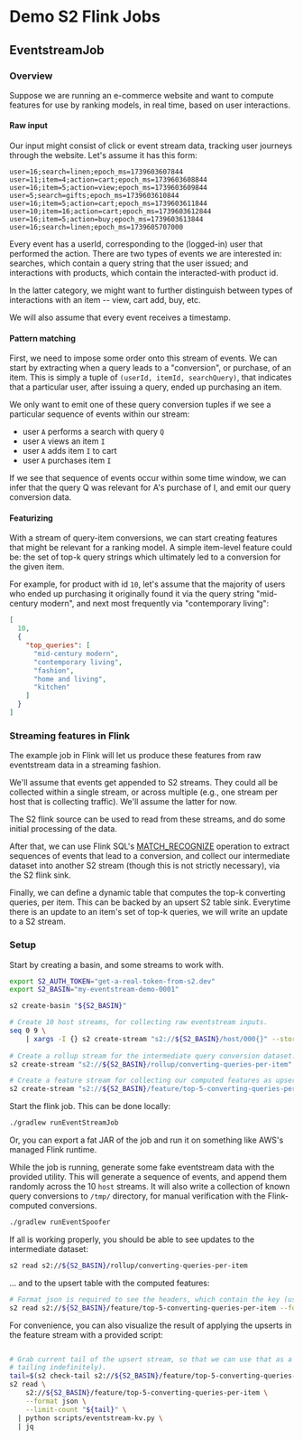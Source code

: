 # Demo S2 Flink Jobs

## EventstreamJob

### Overview

Suppose we are running an e-commerce website and want to compute features for use by ranking models,
in real time, based on user interactions.

#### Raw input

Our input might consist of click or event stream data, tracking user journeys through the website.
Let's assume it has this form:

```
user=16;search=linen;epoch_ms=1739603607844
user=11;item=4;action=cart;epoch_ms=1739603608844
user=16;item=5;action=view;epoch_ms=1739603609844
user=5;search=gifts;epoch_ms=1739603610844
user=16;item=5;action=cart;epoch_ms=1739603611844
user=10;item=16;action=cart;epoch_ms=1739603612844
user=16;item=5;action=buy;epoch_ms=1739603613844
user=16;search=linen;epoch_ms=1739605707000
```

Every event has a userId, corresponding to the (logged-in) user that performed the action. There are
two types of events we are interested in: searches, which contain a query string that the user
issued; and interactions with products, which contain the interacted-with product id.

In the latter category, we might want to further distinguish between types of interactions with an
item -- view, cart add, buy, etc.

We will also assume that every event receives a timestamp.

#### Pattern matching

First, we need to impose some order onto this stream of events. We can start by extracting when a
query leads to a "conversion", or purchase, of an item. This is simply a tuple of
`(userId, itemId, searchQuery)`, that indicates that a particular user, after issuing a query, ended
up purchasing an item.

We only want to emit one of these query conversion tuples if we see a particular sequence of events
within our stream:

- user `A` performs a search with query `Q`
- user `A` views an item `I`
- user `A` adds item `I` to cart
- user `A` purchases item `I`

If we see that sequence of events occur within some time window, we can infer that the
query Q was relevant for A's purchase of I, and emit our query conversion data.

#### Featurizing

With a stream of query-item conversions, we can start creating features that might be relevant for a
ranking model. A simple item-level feature could be: the set of top-k query strings which ultimately
led to a conversion for the given item.

For example, for product with id `10`, let's assume that the majority of users who ended up
purchasing it originally found it via the query string "mid-century modern", and next most
frequently via "contemporary living":

```json
[
  10,
  {
    "top_queries": [
      "mid-century modern",
      "contemporary living",
      "fashion",
      "home and living",
      "kitchen"
    ]
  }
]
```

### Streaming features in Flink

The example job in Flink will let us produce these features from raw eventstream data in a streaming
fashion.

We'll assume that events get appended to S2 streams. They could all be collected within a single
stream, or across multiple (e.g., one stream per host that is collecting traffic). We'll assume the
latter for now.

The S2 flink source can be used to read from these streams, and do some initial processing of the
data.

After that, we can use Flink
SQL's [MATCH_RECOGNIZE](https://nightlies.apache.org/flink/flink-docs-release-1.20/docs/dev/table/sql/queries/match_recognize/)
operation to extract sequences of events that lead to a conversion, and collect our intermediate
dataset into another S2 stream (though this is not strictly necessary), via the S2 flink sink.

Finally, we can define a dynamic table that computes the top-k converting queries, per item. This
can be backed by an upsert S2 table sink. Everytime there is an update to an item's set of top-k
queries, we will write an update to a S2 stream.

### Setup

Start by creating a basin, and some streams to work with.

```bash
export S2_AUTH_TOKEN="get-a-real-token-from-s2.dev"
export S2_BASIN="my-eventstream-demo-0001"

s2 create-basin "${S2_BASIN}"

# Create 10 host streams, for collecting raw eventstream inputs.
seq 0 9 \
	| xargs -I {} s2 create-stream "s2://${S2_BASIN}/host/000{}" --storage-class standard -r 1w
	
# Create a rollup stream for the intermediate query conversion dataset.
s2 create-stream "s2://${S2_BASIN}/rollup/converting-queries-per-item" --storage-class standard -r 1w

# Create a feature stream for collecting our computed features as upserts.
s2 create-stream "s2://${S2_BASIN}/feature/top-5-converting-queries-per-item" --storage-class standard -r 1w
```

Start the flink job. This can be done locally:

```bash
./gradlew runEventStreamJob
```

Or, you can export a fat JAR of the job and run it on something like AWS's managed Flink runtime.

While the job is running, generate some fake eventstream data with the provided utility. This will
generate a sequence of events, and append them randomly across the 10 `host` streams. It will also
write a collection of known query conversions to `/tmp/` directory, for manual verification with the
Flink-computed conversions.

```bash
./gradlew runEventSpoofer
```

If all is working properly, you should be able to see updates to the intermediate dataset:

```bash
s2 read s2://${S2_BASIN}/rollup/converting-queries-per-item
```

... and to the upsert table with the computed features:

```bash
# Format json is required to see the headers, which contain the key (userId) in upsert mode.
s2 read s2://${S2_BASIN}/feature/top-5-converting-queries-per-item --format json
```

For convenience, you can also visualize the result of applying the upserts in the feature stream
with a provided script:

```bash

# Grab current tail of the upsert stream, so that we can use that as a limit (and not continue
# tailing indefinitely).
tail=$(s2 check-tail s2://${S2_BASIN}/feature/top-5-converting-queries-per-item)
s2 read \
    s2://${S2_BASIN}/feature/top-5-converting-queries-per-item \
    --format json \
    --limit-count "${tail}" \
  | python scripts/eventstream-kv.py \
  | jq
```
